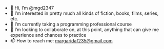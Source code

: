 - 👋 Hi, I’m @mgd2347
- 👀 I’m interested in pretty much all kinds of fiction, books, films, series, etc.
- 🌱 I’m currently taking a programming professional course
- 💞️ I’m looking to collaborate on, at this point, anything that can give me experience and chances to practice
- 📫 How to reach me: margaridaf235@gmail.com

<!---
mgd2347/mgd2347 is a ✨ special ✨ repository because its `README.md` (this file) appears on your GitHub profile.
You can click the Preview link to take a look at your changes.
--->
